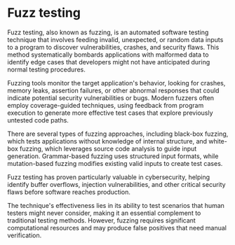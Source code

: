 # Fuzz testing

Fuzz testing, also known as fuzzing, is an automated software testing technique that involves feeding invalid, unexpected, or random data inputs to a program to discover vulnerabilities, crashes, and security flaws. This method systematically bombards applications with malformed data to identify edge cases that developers might not have anticipated during normal testing procedures.

Fuzzing tools monitor the target application's behavior, looking for crashes, memory leaks, assertion failures, or other abnormal responses that could indicate potential security vulnerabilities or bugs. Modern fuzzers often employ coverage-guided techniques, using feedback from program execution to generate more effective test cases that explore previously untested code paths.

There are several types of fuzzing approaches, including black-box fuzzing, which tests applications without knowledge of internal structure, and white-box fuzzing, which leverages source code analysis to guide input generation. Grammar-based fuzzing uses structured input formats, while mutation-based fuzzing modifies existing valid inputs to create test cases.

Fuzz testing has proven particularly valuable in cybersecurity, helping identify buffer overflows, injection vulnerabilities, and other critical security flaws before software reaches production. 

The technique's effectiveness lies in its ability to test scenarios that human testers might never consider, making it an essential complement to traditional testing methods. However, fuzzing requires significant computational resources and may produce false positives that need manual verification.
